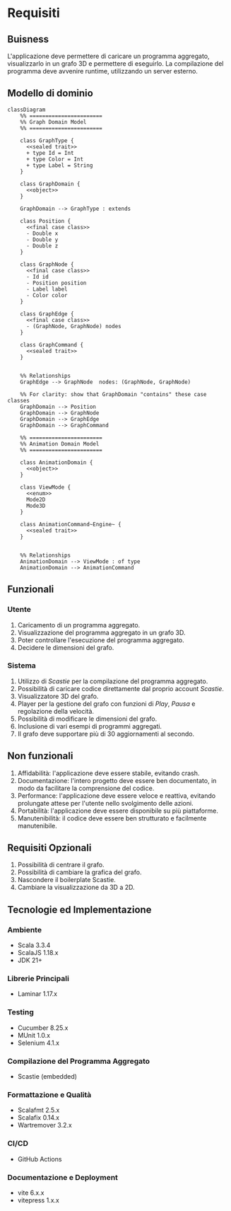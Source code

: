 
# Requisiti

## Buisness

L'applicazione deve permettere di caricare un programma aggregato, visualizzarlo in un grafo 3D e permettere di eseguirlo. La compilazione del programma deve avvenire runtime, utilizzando un server esterno.

## Modello di dominio

```mermaid
classDiagram
    %% =======================
    %% Graph Domain Model
    %% =======================

    class GraphType {
      <<sealed trait>>
      + type Id = Int
      + type Color = Int
      + type Label = String
    }

    class GraphDomain {
      <<object>>
    }

    GraphDomain --> GraphType : extends

    class Position {
      <<final case class>>
      - Double x
      - Double y
      - Double z
    }

    class GraphNode {
      <<final case class>>
      - Id id
      - Position position
      - Label label
      - Color color
    }

    class GraphEdge {
      <<final case class>>
      - (GraphNode, GraphNode) nodes
    }

    class GraphCommand {
      <<sealed trait>>
    }


    %% Relationships
    GraphEdge --> GraphNode  nodes: (GraphNode, GraphNode)

    %% For clarity: show that GraphDomain "contains" these case classes
    GraphDomain --> Position
    GraphDomain --> GraphNode
    GraphDomain --> GraphEdge
    GraphDomain --> GraphCommand

    %% =======================
    %% Animation Domain Model
    %% =======================

    class AnimationDomain {
      <<object>>
    }

    class ViewMode {
      <<enum>>
      Mode2D
      Mode3D
    }

    class AnimationCommand~Engine~ {
      <<sealed trait>>
    }


    %% Relationships
    AnimationDomain --> ViewMode : of type
    AnimationDomain --> AnimationCommand

```

## Funzionali

### Utente

1. Caricamento di un programma aggregato.
2. Visualizzazione del programma aggregato in un grafo 3D.
3. Poter controllare l'esecuzione del programma aggregato.
4. Decidere le dimensioni del grafo.

### Sistema

1. Utilizzo di *Scastie* per la compilazione del programma aggregato.
2. Possibilità di caricare codice direttamente dal proprio account *Scastie*.
3. Visualizzatore 3D del grafo.
4. Player per la gestione del grafo con funzioni di *Play*, *Pausa* e regolazione della velocità.
5. Possibilità di modificare le dimensioni del grafo.
6. Inclusione di vari esempi di programmi aggregati.
7. Il grafo deve supportare più di 30 aggiornamenti al secondo.

## Non funzionali

1. Affidabilità: l'applicazione deve essere stabile, evitando crash.
2. Documentazione: l'intero progetto deve essere ben documentato, in modo da facilitare la comprensione del codice.
3. Performance: l'applicazione deve essere veloce e reattiva, evitando prolungate attese per l'utente nello svolgimento delle azioni.
4. Portabilità: l'applicazione deve essere disponibile su più piattaforme.
5. Manutenibilità: il codice deve essere ben strutturato e facilmente manutenibile.

## Requisiti Opzionali

1. Possibilità di centrare il grafo.
2. Possibilità di cambiare la grafica del grafo.
3. Nascondere il boilerplate Scastie.
4. Cambiare la visualizzazione da 3D a 2D.

## Tecnologie ed Implementazione

### Ambiente

- Scala 3.3.4
- ScalaJS 1.18.x
- JDK 21+

### Librerie Principali

- Laminar 1.17.x

### Testing

- Cucumber 8.25.x
- MUnit 1.0.x
- Selenium 4.1.x

### Compilazione del Programma Aggregato

- Scastie (embedded)

### Formattazione e Qualità

- Scalafmt 2.5.x
- Scalafix 0.14.x
- Wartremover 3.2.x

### CI/CD

- GitHub Actions

### Documentazione e Deployment

- vite 6.x.x
- vitepress 1.x.x
